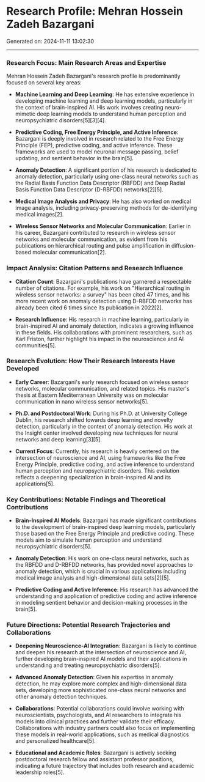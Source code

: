 # Research Profile: Mehran Hossein Zadeh Bazargani

Generated on: 2024-11-11 13:02:30

---

### Research Focus: Main Research Areas and Expertise

Mehran Hossein Zadeh Bazargani's research profile is predominantly focused on several key areas:

- **Machine Learning and Deep Learning**: He has extensive experience in developing machine learning and deep learning models, particularly in the context of brain-inspired AI. His work involves creating neuro-mimetic deep learning models to understand human perception and neuropsychiatric disorders[5][3][4].

- **Predictive Coding, Free Energy Principle, and Active Inference**: Bazargani is deeply involved in research related to the Free Energy Principle (FEP), predictive coding, and active inference. These frameworks are used to model neuronal message passing, belief updating, and sentient behavior in the brain[5].

- **Anomaly Detection**: A significant portion of his research is dedicated to anomaly detection, particularly using one-class neural networks such as the Radial Basis Function Data Descriptor (RBFDD) and Deep Radial Basis Function Data Descriptor (D-RBFDD) networks[2][5].

- **Medical Image Analysis and Privacy**: He has also worked on medical image analysis, including privacy-preserving methods for de-identifying medical images[2].

- **Wireless Sensor Networks and Molecular Communication**: Earlier in his career, Bazargani contributed to research in wireless sensor networks and molecular communication, as evident from his publications on hierarchical routing and pulse amplification in diffusion-based molecular communication[2].

### Impact Analysis: Citation Patterns and Research Influence

- **Citation Count**: Bazargani's publications have garnered a respectable number of citations. For example, his work on "Hierarchical routing in wireless sensor networks: a survey" has been cited 47 times, and his more recent work on anomaly detection using D-RBFDD networks has already been cited 6 times since its publication in 2022[2].

- **Research Influence**: His research in machine learning, particularly in brain-inspired AI and anomaly detection, indicates a growing influence in these fields. His collaborations with prominent researchers, such as Karl Friston, further highlight his impact in the neuroscience and AI communities[5].

### Research Evolution: How Their Research Interests Have Developed

- **Early Career**: Bazargani's early research focused on wireless sensor networks, molecular communication, and related topics. His master's thesis at Eastern Mediterranean University was on molecular communication in nano wireless sensor networks[5].

- **Ph.D. and Postdoctoral Work**: During his Ph.D. at University College Dublin, his research shifted towards deep learning and novelty detection, particularly in the context of anomaly detection. His work at the Insight center involved developing new techniques for neural networks and deep learning[3][5].

- **Current Focus**: Currently, his research is heavily centered on the intersection of neuroscience and AI, using frameworks like the Free Energy Principle, predictive coding, and active inference to understand human perception and neuropsychiatric disorders. This evolution reflects a deepening specialization in brain-inspired AI and its applications[5].

### Key Contributions: Notable Findings and Theoretical Contributions

- **Brain-Inspired AI Models**: Bazargani has made significant contributions to the development of brain-inspired deep learning models, particularly those based on the Free Energy Principle and predictive coding. These models aim to simulate human perception and understand neuropsychiatric disorders[5].

- **Anomaly Detection**: His work on one-class neural networks, such as the RBFDD and D-RBFDD networks, has provided novel approaches to anomaly detection, which is crucial in various applications including medical image analysis and high-dimensional data sets[2][5].

- **Predictive Coding and Active Inference**: His research has advanced the understanding and application of predictive coding and active inference in modeling sentient behavior and decision-making processes in the brain[5].

### Future Directions: Potential Research Trajectories and Collaborations

- **Deepening Neuroscience-AI Integration**: Bazargani is likely to continue and deepen his research at the intersection of neuroscience and AI, further developing brain-inspired AI models and their applications in understanding and treating neuropsychiatric disorders[5].

- **Advanced Anomaly Detection**: Given his expertise in anomaly detection, he may explore more complex and high-dimensional data sets, developing more sophisticated one-class neural networks and other anomaly detection techniques.

- **Collaborations**: Potential collaborations could involve working with neuroscientists, psychologists, and AI researchers to integrate his models into clinical practices and further validate their efficacy. Collaborations with industry partners could also focus on implementing these models in real-world applications, such as medical diagnostics and personalized healthcare[5].

- **Educational and Academic Roles**: Bazargani is actively seeking postdoctoral research fellow and assistant professor positions, indicating a future trajectory that includes both research and academic leadership roles[5].